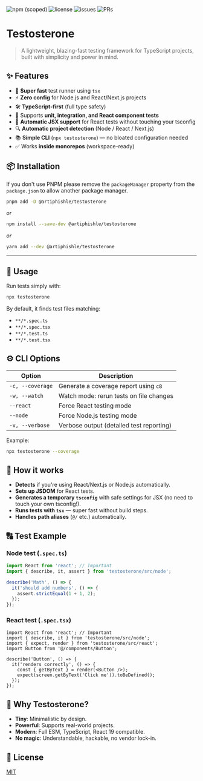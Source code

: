 ![npm (scoped)](https://img.shields.io/npm/v/@artiphishle/testosterone?style=flat-square)
![license](https://img.shields.io/npm/l/@artiphishle/testosterone?style=flat-square)
![issues](https://img.shields.io/github/issues/artiphishle/testosterone?style=flat-square)
![PRs](https://img.shields.io/github/issues-pr/artiphishle/testosterone?style=flat-square)

# Testosterone

> A lightweight, blazing-fast testing framework for TypeScript projects, built with simplicity and power in mind.

## ✨ Features

- 🚀 **Super fast** test runner using `tsx`
- ⚡ **Zero config** for Node.js and React/Next.js projects
- 🛠️ **TypeScript-first** (full type safety)
- 🧪 Supports **unit, integration, and React component tests**
- 🌟 **Automatic JSX support** for React tests without touching your tsconfig
- 🔍 **Automatic project detection** (Node / React / Next.js)
- 📚 **Simple CLI** (`npx testosterone`) — no bloated configuration needed
- ✅ Works **inside monorepos** (workspace-ready)

## 📦 Installation

If you don't use PNPM please remove the `packageManager` property from the `package.json` to allow another package manager.

```bash
pnpm add -D @artiphishle/testosterone
```

_or_

```bash
npm install --save-dev @artiphishle/testosterone
```

_or_

```bash
yarn add --dev @artiphishle/testosterone
```

---

## 🚀 Usage

Run tests simply with:

```bash
npx testosterone
```

By default, it finds test files matching:

- `**/*.spec.ts`
- `**/*.spec.tsx`
- `**/*.test.ts`
- `**/*.test.tsx`

## ⚙️ CLI Options

| Option           | Description                              |
| ---------------- | ---------------------------------------- |
| `-c, --coverage` | Generate a coverage report using `c8`    |
| `-w, --watch`    | Watch mode: rerun tests on file changes  |
| `--react`        | Force React testing mode                 |
| `--node`         | Force Node.js testing mode               |
| `-v, --verbose`  | Verbose output (detailed test reporting) |

Example:

```bash
npx testosterone --coverage
```

## 🧐 How it works

- **Detects** if you're using React/Next.js or Node.js automatically.
- **Sets up JSDOM** for React tests.
- **Generates a temporary `tsconfig`** with safe settings for JSX (no need to touch your own tsconfig!).
- **Runs tests with `tsx`** — super fast without build steps.
- **Handles path aliases** (`@/` etc.) automatically.

## 🔠 Test Example

### Node test (`.spec.ts`)

```ts
import React from 'react'; // Important
import { describe, it, assert } from 'testosterone/src/node';

describe('Math', () => {
  it('should add numbers', () => {
    assert.strictEqual(1 + 1, 2);
  });
});
```

### React test (`.spec.tsx`)

```tsx
import React from 'react'; // Important
import { describe, it } from 'testosterone/src/node';
import { expect, render } from 'testosterone/src/react';
import Button from '@/components/Button';

describe('Button', () => {
  it('renders correctly', () => {
    const { getByText } = render(<Button />);
    expect(screen.getByText('Click me')).toBeDefined();
  });
});
```

## 🔮 Why Testosterone?

- **Tiny**: Minimalistic by design.
- **Powerful**: Supports real-world projects.
- **Modern**: Full ESM, TypeScript, React 19 compatible.
- **No magic**: Understandable, hackable, no vendor lock-in.

## 📄 License

[MIT](./LICENSE)
